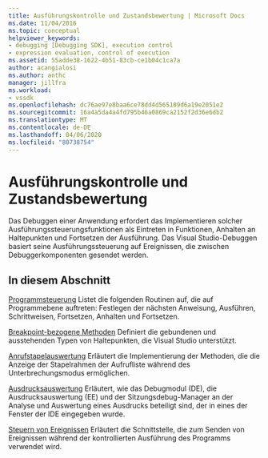 ```yaml
---
title: Ausführungskontrolle und Zustandsbewertung | Microsoft Docs
ms.date: 11/04/2016
ms.topic: conceptual
helpviewer_keywords:
- debugging [Debugging SDK], execution control
- expression evaluation, control of execution
ms.assetid: 55adde38-1622-4b51-83cb-ce1b04c1ca7a
author: acangialosi
ms.author: anthc
manager: jillfra
ms.workload:
- vssdk
ms.openlocfilehash: dc76ae97e8baa6ce78dd4d565109d6a19e2051e2
ms.sourcegitcommit: 16a4a5da4a4fd795b46a0869ca2152f2d36e6db2
ms.translationtype: MT
ms.contentlocale: de-DE
ms.lasthandoff: 04/06/2020
ms.locfileid: "80738754"
---
```

# <a name="execution-control-and-state-evaluation"></a>Ausführungskontrolle und Zustandsbewertung
Das Debuggen einer Anwendung erfordert das Implementieren solcher Ausführungssteuerungsfunktionen als Eintreten in Funktionen, Anhalten an Haltepunkten und Fortsetzen der Ausführung. Das Visual Studio-Debuggen basiert seine Ausführungssteuerung auf Ereignissen, die zwischen Debuggerkomponenten gesendet werden.

## <a name="in-this-section"></a>In diesem Abschnitt
 [Programmsteuerung](../../extensibility/debugger/program-control.md) Listet die folgenden Routinen auf, die auf Programmebene auftreten: Festlegen der nächsten Anweisung, Ausführen, Schrittweisen, Fortsetzen, Anhalten und Fortsetzen.

 [Breakpoint-bezogene Methoden](../../extensibility/debugger/breakpoint-related-methods.md) Definiert die gebundenen und ausstehenden Typen von Haltepunkten, die Visual Studio unterstützt.

 [Anrufstapelauswertung](../../extensibility/debugger/call-stack-evaluation.md) Erläutert die Implementierung der Methoden, die die Anzeige der Stapelrahmen der Aufrufliste während des Unterbrechungsmodus ermöglichen.

 [Ausdrucksauswertung](../../extensibility/debugger/expression-evaluation-visual-studio-debugging-sdk.md) Erläutert, wie das Debugmodul (DE), die Ausdrucksauswertung (EE) und der Sitzungsdebug-Manager an der Analyse und Auswertung eines Ausdrucks beteiligt sind, der in eines der Fenster der IDE eingegeben wurde.

 [Steuern von Ereignissen](../../extensibility/debugger/control-events.md) Erläutert die Schnittstelle, die zum Senden von Ereignissen während der kontrollierten Ausführung des Programms verwendet wird.
